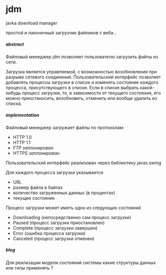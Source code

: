 # jdm
javka download manager

простой и лаконичный загрузчик файликов с веба...



##### **abstract**

Файловый менеджер jdm позволяет пользователю загрузить файлы из сети.

Загрузка является управляемой, с возможностью возобновления при разрыве сетевого соединения.
Пользовательский интерфейс позволяет добавлять процессы загрузки в список и изменять состояние каждого процесса,
присутствующего в списке.
Если в списке выбрать какой-нибудь процесс загрузки, то, в зависимости от текущего состояния, его можно приостаносить,
возобновить, отменить или вообще удалить из списка.

##### **implementation**

Файловый менеджер загружает файлы по протоколам:
- HTTP 1.0
- HTTP 1.1
- _FTP заплонирован_
- _HTTPS заплонирован_

Пользовательский интерфейс реализован через библиотеку javax.swing

Для каждого процесса загрузки указывается
- URL
- размер файла в байтах
- количество загруженных данных (в процентах)
- текущее состояние

Процесс загрузки может иметь одно из следующих состояний
- Downloading (непосредственно сам процесс загрузки)
- Paused (процесс загрузки приостановлен)
- Complete (процесс загрузки завершен)
- Error (ошибка процесса загрузки)
- Canceled (процесс загрузки отменен)






##### **blog**

Для реализации модели состояний системы какие структуры данных или типы применять ?

 
